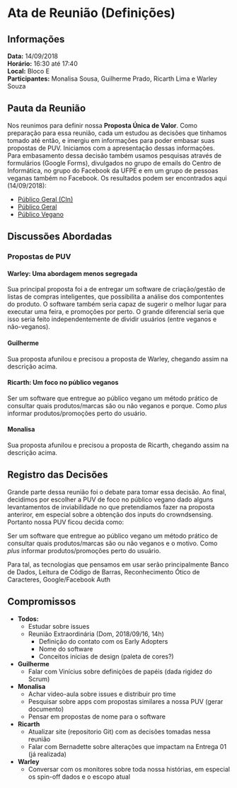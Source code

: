 # Ata de Reunião (Definições)

## Informações
**Data:** 14/09/2018  
**Horário:** 16:30 até 17:40  
**Local:** Bloco E  
**Participantes:** Monalisa Sousa, Guilherme Prado, Ricarth Lima e Warley Souza  


## Pauta da Reunião
Nos reunimos para definir nossa **Proposta Única de Valor**. Como preparação para essa reunião, cada um estudou as decisões que tinhamos tomado até então, e imergiu em informações para poder embasar suas propostas de PUV. Iniciamos com a apresentação dessas informações.  
Para embasamento dessa decisão também usamos pesquisas através de formulários (Google Forms), divulgados no grupo de emails do Centro de Informática, no grupo do Facebook da UFPE e em um grupo de pessoas veganas também no Facebook. Os resultados podem ser encontrados aqui (14/09/2018):
- [Público Geral (CIn)](https://docs.google.com/spreadsheets/d/1463FYpAdL8OkHsnFbAfysbV6gd-fzZe5khUM0L9cyvQ/edit?usp=sharing)
- [Público Geral](https://docs.google.com/spreadsheets/d/1qfiJz4kCz_MxVJVrNbxC9NyPa6X6ORXz-6KQmrQ_Oxw/edit?usp=sharing)
- [Público Vegano](https://docs.google.com/spreadsheets/d/1jmPaownoZHLAo3sVHkxiBq_r6XL7HKaCP0T3lF-wF9I/edit?usp=sharing)

## Discussões Abordadas

### Propostas de PUV
#### Warley: Uma abordagem menos segregada
Sua principal proposta foi a de entregar um software de criação/gestão de listas de compras inteligentes, que possibilita a análise dos compontentes do produto. O software também seria capaz de sugerir o melhor lugar para executar uma feira, e promoções por perto. O grande diferencial seria que isso seria feito independentemente de dividir usuários (entre veganos e não-veganos).

#### Guilherme
Sua proposta afunilou e precisou a proposta de Warley, chegando assim na descrição acima.

#### Ricarth: Um foco no público veganos
Ser um software que entregue ao público vegano um método prático de consultar quais produtos/marcas são ou não veganos e porque. Como *plus* informar produtos/promoções perto do usuário.

#### Monalisa
Sua proposta afunilou e precisou a proposta de Ricarth, chegando assim na descrição acima.

## Registro das Decisões
Grande parte dessa reunião foi o debate para tomar essa decisão. Ao final, decidimos por escolher a PUV de foco no público vegano dado alguns levantamentos de inviabilidade no que pretendiamos fazer na proposta anteriror, em especial sobre a obtenção dos inputs do crowndsensing.
Portanto nossa PUV ficou decida como:  

Ser um software que entregue ao público vegano um método prático de consultar quais produtos/marcas são ou não veganos e o motivo. Como *plus* informar produtos/promoções perto do usuário.

Para tal, as tecnologias que pensamos em usar serão principalmente Banco de Dados, Leitura de Código de Barras, Reconhecimento Ótico de Caracteres, Google/Facebook Auth

## Compromissos
- **Todos:**
  - Estudar sobre issues
  - Reunião Extraordinária (Dom, 2018/09/16, 14h)
    - Definição do contato com os Early Adopters
    - Nome do software
    - Conceitos inicias de design (paleta de cores?)
- **Guilherme**
  - Falar com Vinícius sobre definições de papéis (dada rigidez do Scrum)
- **Monalisa**
  - Achar video-aula sobre issues e distribuir pro time
  - Pesquisar sobre apps com propostas similares a nossa PUV (gerar documento)
  - Pensar em propostas de nome para o software
- **Ricarth**
  - Atualizar site (repositorio Git) com as decisões tomadas nessa reunião
  - Falar com Bernadette sobre alterações que impactam na Entrega 01 (já realizada)
- **Warley**
  - Conversar com os monitores sobre toda nossa histórias, em especial os spin-off dados e o escopo atual
